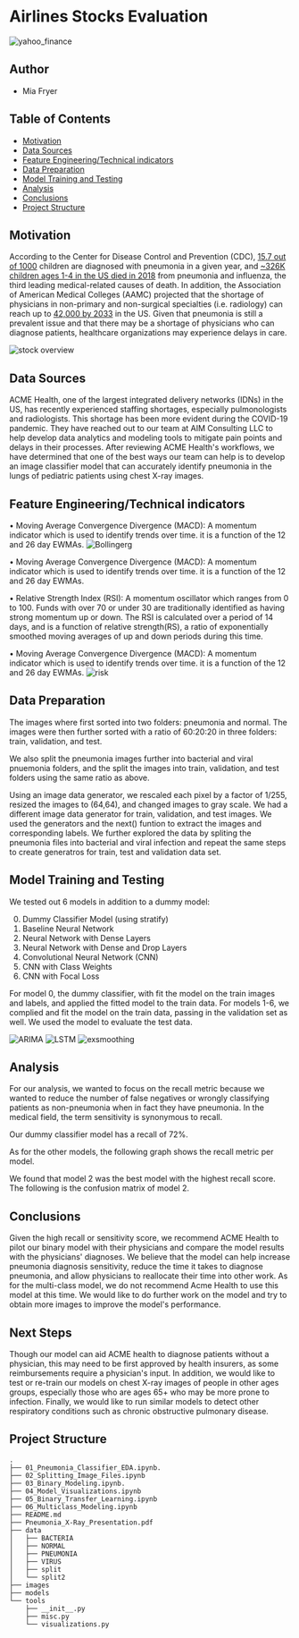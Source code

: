 # Airlines Stocks Evaluation 

![yahoo_finance](/images/yahoo_log.png)

## Author
* Mia Fryer

## Table of Contents
* [Motivation](#Motivation)
* [Data Sources](#Data_Sources)
* [Feature Engineering/Technical indicators](#Feature_Engineering_Technical_indicators)
* [Data Preparation](#data-preparation)
* [Model Training and Testing](#model-training-and-testing)
* [Analysis](#analysis)
* [Conclusions](#conclusions)
* [Project Structure](#project-structure)

## Motivation
According to the Center for Disease Control and Prevention (CDC), [15.7 out of 1000](https://www.cdc.gov/media/releases/2015/p0225-pneumonia-hospitalizations.html) children are diagnosed with pneumonia in a given year, and [~326K children ages 1-4 in the US died in 2018](https://www.cdc.gov/nchs/data/hus/2019/007-508.pdf) from pneumonia and influenza, the third leading medical-related causes of death. In addition, the Association of American Medical Colleges (AAMC) projected that the shortage of physicians in non-primary and non-surgical specialties (i.e. radiology) can reach up to [42,000 by 2033](https://www.aamc.org/news-insights/press-releases/new-aamc-report-confirms-growing-physician-shortage) in the US. Given that pneumonia is still a prevalent issue and that there may be a shortage of physicians who can diagnose patients, healthcare organizations may experience delays in care.

![stock overview](./images/overview.png)


## Data Sources
ACME Health, one of the largest integrated delivery networks (IDNs) in the US, has recently experienced staffing shortages, especially pulmonologists and radiologists. This shortage has been more evident during the COVID-19 pandemic. They have reached out to our team at AIM Consulting LLC to help develop data analytics and modeling tools to mitigate pain points and delays in their processes. After reviewing ACME Health's workflows, we have determined that one of the best ways our team can help is to develop an image classifier model that can accurately identify pneumonia in the lungs of pediatric patients using chest X-ray images.

## Feature Engineering/Technical indicators

• Moving Average Convergence Divergence (MACD): A momentum indicator which is used to identify trends over time. it is a function of the 12 and 26 day EWMAs.
![Bollingerg](./images/Bollingerg.png)

• Moving Average Convergence Divergence (MACD): A momentum indicator which is used to identify trends over time. it is a function of the 12 and 26 day EWMAs.

• Relative Strength Index (RSI): A momentum oscillator which ranges from 0 to 100. Funds with over 70 or under 30 are traditionally identified as having strong momentum up or down. The RSI is calculated over a period of 14 days, and is a function of relative strength(RS), a ratio of exponentially smoothed moving averages of up and down periods during this time.

• Moving Average Convergence Divergence (MACD): A momentum indicator which is used to identify trends over time. it is a function of the 12 and 26 day EWMAs.
![risk](./images/risk.png)

## Data Preparation
The images where first sorted into two folders: pneumonia and normal. The images were then further sorted with a ratio of 60:20:20 in three folders: train, validation, and test. 

We also split the pneumonia images further into bacterial and viral pnuemonia folders, and the split the images into train, validation, and test folders using the same ratio as above.

Using an image data generator, we rescaled each pixel by a factor of 1/255, resized the images to (64,64), and changed images to gray scale. We had a different image data generator for train, validation, and test images. We used the generators and the next() funtion to extract the images and corresponding labels. We further explored the data by spliting the pneumonia files into bacterial and viral infection and repeat the same steps to create generatros for train, test and validation data set. 

## Model Training and Testing
We tested out 6 models in addition to a dummy model:

<ol start="0">
  <li> Dummy Classifier Model (using stratify)</li>
  <li>Baseline Neural Network</li>
  <li>Neural Network with Dense Layers</li>
  <li>Neural Network with Dense and Drop Layers</li>
  <li>Convolutional Neural Network (CNN)</li>
  <li>CNN with Class Weights</li>
  <li>CNN with Focal Loss</li>
</ol>

For model 0, the dummy classifier, with fit the model on the train images and labels, and applied the fitted model to the train data. For models 1-6, we complied and fit the model on the train data, passing in the validation set as well. We used the model to evaluate the test data.

![ARIMA](./images/ARIMA.png)
![LSTM](./images/LSTM.png)
![exsmoothing](./images/exsmoothing.png)

## Analysis
For our analysis, we wanted to focus on the recall metric because we wanted to reduce the number of false negatives or wrongly classifying patients as non-pneumonia when in fact they have pneumonia. In the medical field, the term sensitivity is synonymous to recall.

Our dummy classifier model has a recall of 72%.

As for the other models, the following graph shows the recall metric per model.


We found that model 2 was the best model with the highest recall score. The following is the confusion matrix of model 2.




## Conclusions
Given the high recall or sensitivity score, we recommend ACME Health to pilot our binary model with their physicians and compare the model results with the physicians' diagnoses. We believe that the model can help increase pneumonia diagnosis sensitivity, reduce the time it takes to diagnose pneumonia, and allow physicians to reallocate their time into other work. As for the multi-class model, we do not recommend Acme Health to use this model at this time. We would like to do further work on the model and try to obtain more images to improve the model's performance.

## Next Steps
Though our model can aid ACME health to diagnose patients without a physician, this may need to be first approved by health insurers, as some reimbursements require a physician's input. In addition, we would like to test or re-train our models on chest X-ray images of people in other ages groups, especially those who are ages 65+ who may be more prone to infection. Finally, we would like to run similar models to detect other respiratory conditions such as chronic obstructive pulmonary disease.

## Project Structure
```
.
├── 01_Pneumonia_Classifier_EDA.ipynb.
├── 02_Splitting_Image_Files.ipynb 
├── 03_Binary_Modeling.ipynb.  
├── 04_Model_Visualizations.ipynb 
├── 05_Binary_Transfer_Learning.ipynb
├── 06_Multiclass_Modeling.ipynb
├── README.md
├── Pneumonia_X-Ray_Presentation.pdf
├── data
│   ├── BACTERIA
│   ├── NORMAL
│   ├── PNEUMONIA
│   ├── VIRUS
│   ├── split
│   └── split2
├── images
├── models
└── tools
    ├── __init__.py
    ├── misc.py
    └── visualizations.py
```
